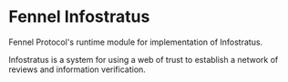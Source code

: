 # Fennel Infostratus

Fennel Protocol's runtime module for implementation of Infostratus.

Infostratus is a system for using a web of trust to establish a network of reviews and information verification.
